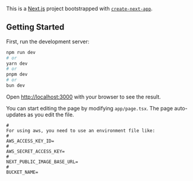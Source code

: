 This is a [Next.js](https://nextjs.org/) project bootstrapped with [`create-next-app`](https://github.com/vercel/next.js/tree/canary/packages/create-next-app).

## Getting Started

First, run the development server:

```bash
npm run dev
# or
yarn dev
# or
pnpm dev
# or
bun dev
```

Open [http://localhost:3000](http://localhost:3000) with your browser to see the result.

You can start editing the page by modifying `app/page.tsx`. The page auto-updates as you edit the file.
```
#
For using aws, you need to use an environment file like:
#
AWS_ACCESS_KEY_ID=
#
AWS_SECRET_ACCESS_KEY=
#
NEXT_PUBLIC_IMAGE_BASE_URL=
#
BUCKET_NAME=
```
